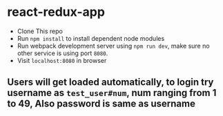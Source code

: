 # react-redux-app

- Clone This repo
- Run `npm install` to install dependent node modules
- Run webpack development server using `npm run dev`, make sure no other service is using port `8080`.
- Visit `localhost:8080` in browser


## Users will get loaded automatically, to login try username as `test_user#num`, num ranging from 1 to 49, Also password is same as username
